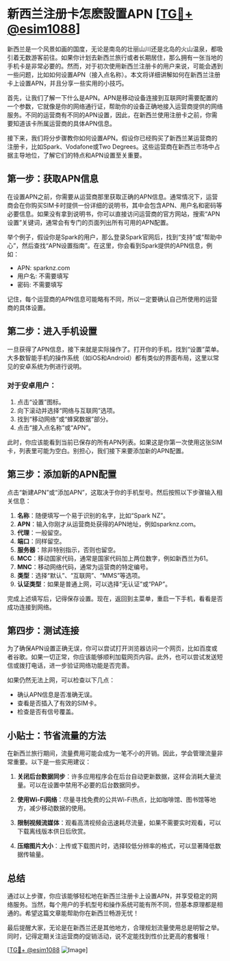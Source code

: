 # 新西兰注册卡怎麽設置APN [[TG💪+ @esim1088](https://t.me/s/esim1088)]

新西兰是一个风景如画的国度，无论是南岛的壮丽山川还是北岛的火山温泉，都吸引着无数游客前往。如果你计划去新西兰旅行或者长期居住，那么拥有一张当地的手机卡是非常必要的。然而，对于初次使用新西兰注册卡的用户来说，可能会遇到一些问题，比如如何设置APN（接入点名称）。本文将详细讲解如何在新西兰注册卡上设置APN，并且分享一些实用的小技巧。

首先，让我们了解一下什么是APN。APN是移动设备连接到互联网时需要配置的一个参数，它就像是你的网络通行证，帮助你的设备正确地接入运营商提供的网络服务。不同的运营商有不同的APN设置，因此，在新西兰使用注册卡之前，你需要知道该卡所属运营商的具体APN信息。

接下来，我们将分步骤教你如何设置APN。假设你已经购买了新西兰某运营商的注册卡，比如Spark、Vodafone或Two Degrees。这些运营商在新西兰市场中占据主导地位，了解它们的特点和APN设置至关重要。

## 第一步：获取APN信息

在设置APN之前，你需要从运营商那里获取正确的APN信息。通常情况下，运营商会在你购买SIM卡时提供一份详细的说明书，其中会包含APN、用户名和密码等必要信息。如果没有拿到说明书，你可以直接访问运营商的官方网站，搜索“APN设置”关键词，通常会有专门的页面列出所有可用的APN配置。

举个例子，假设你是Spark的用户，那么登录Spark官网后，找到“支持”或“帮助中心”，然后查找“APN设置指南”。在这里，你会看到Spark提供的APN信息，例如：

- APN: sparknz.com
- 用户名: 不需要填写
- 密码: 不需要填写

记住，每个运营商的APN信息可能略有不同，所以一定要确认自己所使用的运营商的具体设置。

## 第二步：进入手机设置

一旦获得了APN信息，接下来就是实际操作了。打开你的手机，找到“设置”菜单。大多数智能手机的操作系统（如iOS和Android）都有类似的界面布局，这里以常见的安卓系统为例进行说明。

### 对于安卓用户：
1. 点击“设置”图标。
2. 向下滚动并选择“网络与互联网”选项。
3. 找到“移动网络”或“蜂窝数据”部分。
4. 点击“接入点名称”或“APN”。

此时，你应该能看到当前已保存的所有APN列表。如果这是你第一次使用这张SIM卡，列表里可能为空白。别担心，我们接下来要添加新的APN配置。

## 第三步：添加新的APN配置

点击“新建APN”或“添加APN”，这取决于你的手机型号。然后按照以下步骤输入相关信息：

1. **名称**：随便填写一个易于识别的名字，比如“Spark NZ”。
2. **APN**：输入你刚才从运营商处获得的APN地址，例如sparknz.com。
3. **代理**：一般留空。
4. **端口**：同样留空。
5. **服务器**：除非特别指示，否则也留空。
6. **MCC**：移动国家代码，通常是国家代码加上两位数字，例如新西兰为61。
7. **MNC**：移动网络代码，通常为运营商的特定编号。
8. **类型**：选择“默认”、“互联网”、“MMS”等选项。
9. **认证类型**：如果是普通上网，可以选择“无认证”或“PAP”。

完成上述填写后，记得保存设置。现在，返回到主菜单，重启一下手机，看看是否成功连接到网络。

## 第四步：测试连接

为了确保APN设置正确无误，你可以尝试打开浏览器访问一个网页，比如百度或者谷歌。如果一切正常，你应该能够顺利加载网页内容。此外，也可以尝试发送短信或拨打电话，进一步验证网络功能是否完善。

如果仍然无法上网，可以检查以下几点：
- 确认APN信息是否准确无误。
- 查看是否插入了有效的SIM卡。
- 检查是否有信号覆盖。

## 小贴士：节省流量的方法

在新西兰旅行期间，流量费用可能会成为一笔不小的开销。因此，学会管理流量非常重要。以下是一些实用建议：

1. **关闭后台数据同步**：许多应用程序会在后台自动更新数据，这样会消耗大量流量。可以在设置中禁用不必要的后台数据同步。
   
2. **使用Wi-Fi网络**：尽量寻找免费的公共Wi-Fi热点，比如咖啡馆、图书馆等地方，减少移动数据的使用。

3. **限制视频流媒体**：观看高清视频会迅速耗尽流量，如果不需要实时观看，可以下载离线版本供日后欣赏。

4. **压缩图片大小**：上传或下载图片时，选择较低分辨率的格式，可以显著降低数据传输量。

## 总结

通过以上步骤，你应该能够轻松地在新西兰注册卡上设置APN，并享受稳定的网络服务。当然，每个用户的手机型号和操作系统可能有所不同，但基本原理都是相通的。希望这篇文章能帮助你在新西兰畅游无忧！

最后提醒大家，无论是在新西兰还是其他地方，合理规划流量使用总是明智之举。同时，记得定期关注运营商的促销活动，说不定能找到性价比更高的套餐哦！

[[TG💪+ @esim1088](https://t.me/s/esim1088) ![Image](https://i.postimg.cc/4NQfJmqS/Snipaste-2025-05-13-00-14-12.png)]